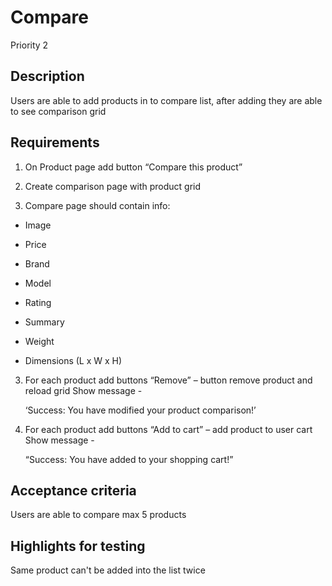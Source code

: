 # Compare 
Priority 2
## Description 
Users are able to add products in to compare list, after adding they are able to see comparison grid
## Requirements
1)	On Product page add button “Compare this product”

2)	Create comparison page with product grid

3)	Compare page should contain info:

* Image

* Price

* Brand

* Model

* Rating

* Summary

* Weight

* Dimensions (L x W x H)
    
3)	For each product add buttons “Remove” – button remove product and reload grid Show message -

    ‘Success: You have modified your product comparison!’

5)	For each product add buttons “Add to cart” – add product to user cart Show message - 
    
    “Success: You have added <ProductName> to your shopping cart!”
    
## Acceptance criteria
Users are able to compare max 5 products
## Highlights for testing
Same product can't be added into the list twice 
